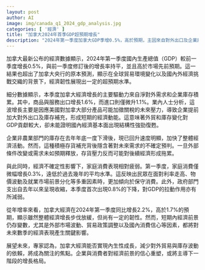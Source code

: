 ```yaml
---
layout: post
author: AI
image: img/canada_q1_2024_gdp_analysis.jpg
categories: [ '經濟' ]
title: "加拿大2024年首季GDP超預期增長"
description: "2024年第一季度加拿大GDP季增0.5%，高於預期，主因來自對外出口及企業庫存積累，但家庭消費及政府支出疲弱，顯示內需動能不足。經濟成長韌性仍存，但未來仍受外部變數與消費信心影響，能否實現內生性成長備受關注。"
---
```

加拿大最新公布的經濟數據顯示，2024年第一季度國內生產總值（GDP）較前一季度增長0.5%，與前一季度修訂後的增長率持平，並且高於市場先前預期。這一結果也超出了加拿大央行的原本預測，顯示在全球貿易環境變化以及國內外經濟挑戰交織的背景下，經濟韌性展現出一定的超預期水準。

細分數據顯示，本季度加拿大經濟增長的主要驅動力來自淨對外需求和企業庫存積累。其中，商品與服務出口增長1.6%，而進口則僅微升1.1%。業內人士分析，這波增長主要是因應美國對加拿大部分產品可能加徵關稅的未來壓力，導致企業提前加大對外出口及庫存補充，形成短期的經濟動能。這意味著外貿和庫存變化對GDP貢獻較大，卻未能證明國內經濟基本面出現結構性強勁復甦。

企業非農業部門的庫存在去年年底一度下滑後，現已回升速度明顯，加快了整體經濟活動。然而，這種積極存貨補充背後隱含著對未來需求的不確定預判。一旦外部條件改變或需求未如預期釋放，存貨壓力反而可能對後續經濟形成拖累。

與此同時，經濟不確定性影響下，家庭消費表現相對疲弱。第一季度，家庭消費僅微幅增長0.3%，遠低於過去幾年的平均水準。這反映出民眾在面對利率走高、物價波動及就業市場前景分化等多重因素時，更加傾向於保守消費。此外，政府部門支出自去年以來呈現收縮，本季度首次出現0.8%的下降，對GDP的拉動作用亦有所減弱。

從年增率來看，加拿大經濟在2024年第一季度同比增長2.2%，高於1.7%的預期，顯示雖然整體經濟增長步伐放緩，但尚有一定的韌性。然而，短期內經濟前景仍存變數，尤其是外部市場波動、貿易政策調整以及國內消費信心等因素，都將對未來數季的經濟表現產生關鍵影響。

展望未來，專家認為，加拿大經濟能否實現內生性成長，減少對外貿易與庫存波動的依賴，將成為關注的焦點。企業與消費者對經濟前景的信心重塑，或將主導下一階段的增長格局。